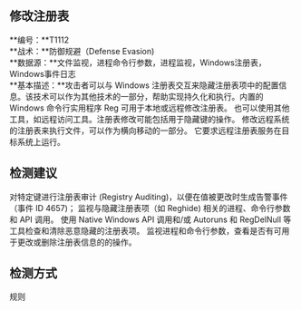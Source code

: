 ## 修改注册表  
**编号：**T1112  
**战术：**防御规避（Defense Evasion)  
**数据源：**文件监视，进程命令行参数，进程监视，Windows注册表，Windows事件日志  
**基本描述：**攻击者可以与 Windows 注册表交互来隐藏注册表项中的配置信息。该技术可以作为其他技术的一部分，帮助实现持久化和执行。内置的 Windows 命令行实用程序 Reg 可用于本地或远程修改注册表。 也可以使用其他工具，如远程访问工具。注册表修改可能包括用于隐藏键的操作。
修改远程系统的注册表来执行文件，可以作为横向移动的一部分。 它要求远程注册表服务在目标系统上运行。  
## 检测建议  
对特定键进行注册表审计 (Registry Auditing)，以便在值被更改时生成告警事件（事件 ID 4657)；
监视与隐藏注册表项（如 Reghide) 相关的进程、命令行参数和 API 调用。
使用 Native Windows API 调用和/或 Autoruns 和 RegDelNull 等工具检查和清除恶意隐藏的注册表项。
监视进程和命令行参数，查看是否有可用于更改或删除注册表信息的的操作。
  
## 检测方式  
规则